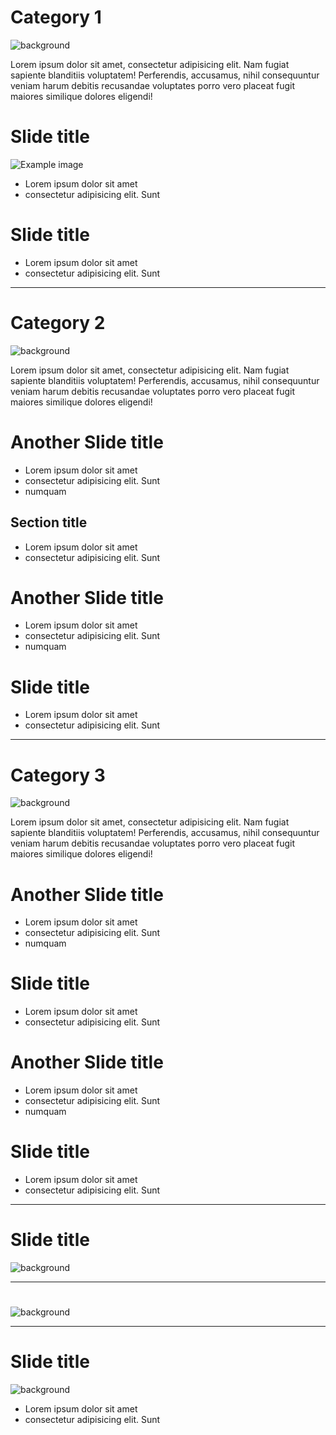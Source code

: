# Category 1
![background](https://fbcdn-sphotos-e-a.akamaihd.net/hphotos-ak-ash3/575295_10201446505417429_507350479_n.jpg)

Lorem ipsum dolor sit amet, consectetur adipisicing elit. Nam fugiat sapiente blanditiis voluptatem! Perferendis, accusamus, nihil consequuntur veniam harum debitis recusandae voluptates porro vero placeat fugit maiores similique dolores eligendi!

# Slide title
![Example image](http://rack.1.mshcdn.com/media/ZgkyMDEzLzA5LzE3L2IyL2Jyb3dzZXJyZWFsLjgyYjUyLmpwZwpwCXRodW1iCTk1MHg1MzQjCmUJanBn/00abddf5/985/browser-real-estate.jpg)

- Lorem ipsum dolor sit amet
- consectetur adipisicing elit. Sunt

# Slide title

- Lorem ipsum dolor sit amet
- consectetur adipisicing elit. Sunt


---


# Category 2
![background](https://fbcdn-sphotos-d-a.akamaihd.net/hphotos-ak-prn2/1150383_10201284343123473_1574618108_n.jpg)

Lorem ipsum dolor sit amet, consectetur adipisicing elit. Nam fugiat sapiente blanditiis voluptatem! Perferendis, accusamus, nihil consequuntur veniam harum debitis recusandae voluptates porro vero placeat fugit maiores similique dolores eligendi!

# Another Slide title

- Lorem ipsum dolor sit amet
- consectetur adipisicing elit. Sunt
- numquam

## Section title

- Lorem ipsum dolor sit amet
- consectetur adipisicing elit. Sunt

# Another Slide title

- Lorem ipsum dolor sit amet
- consectetur adipisicing elit. Sunt
- numquam

# Slide title

- Lorem ipsum dolor sit amet
- consectetur adipisicing elit. Sunt

---

# Category 3

![background](https://fbcdn-sphotos-f-a.akamaihd.net/hphotos-ak-ash3/1383886_10201607732728011_1844985103_n.jpg)

Lorem ipsum dolor sit amet, consectetur adipisicing elit. Nam fugiat sapiente blanditiis voluptatem! Perferendis, accusamus, nihil consequuntur veniam harum debitis recusandae voluptates porro vero placeat fugit maiores similique dolores eligendi!

# Another Slide title

- Lorem ipsum dolor sit amet
- consectetur adipisicing elit. Sunt
- numquam

# Slide title

- Lorem ipsum dolor sit amet
- consectetur adipisicing elit. Sunt

# Another Slide title

- Lorem ipsum dolor sit amet
- consectetur adipisicing elit. Sunt
- numquam

# Slide title

- Lorem ipsum dolor sit amet
- consectetur adipisicing elit. Sunt

---

# Slide title

![background](https://scontent-b-lhr.xx.fbcdn.net/hphotos-prn2/1173632_10201247624925541_2074552021_n.jpg)

---

# 

![background](https://scontent-a-lhr.xx.fbcdn.net/hphotos-ash3/1237789_10201247623885515_1438365198_n.jpg)


---

# Slide title

![background](https://fbcdn-sphotos-h-a.akamaihd.net/hphotos-ak-prn2/1175007_10201329923302949_1165276895_n.jpg)

- Lorem ipsum dolor sit amet
- consectetur adipisicing elit. Sunt


